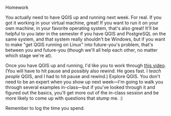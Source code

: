 Homework

You actually need to have QGIS up and running next week. For real. If you got it working in your virtual machine, great! If you want to run it on your own machine, in your favorite operating system, that's also great! It'll be helpful to you later in the semester if you have QGIS and PostgreSQL on the same system, and that system really shouldn't be Windows, but if you want to make "get QGIS running on Linux" into future-you's problem, that's between you and future-you (though we'll all help each other, no matter which stage we're at).

Once you have QGIS up and running, I'd like you to work through [this video](https://youtu.be/kCnNWyl9qSE). (You will have to hit pause and possibly also rewind. He goes fast. I _teach people_ QGIS, and I had to hit pause and rewind.) Explore QGIS. You don't need to be an expert when you show up next week&mdash;I'm going to walk you through several examples in-class&mdash;but if you've looked through it and figured out the basics, you'll get more out of the in-class session and be more likely to come up with questions that stump me. :) 

Remember to log the time you spend. 